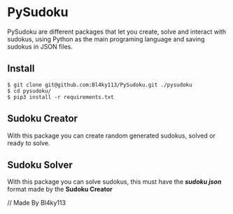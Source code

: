 # PySudoku

PySudoku are different packages that let you create, solve and interact with 
sudokus, using Python as the main programing language and saving sudokus in JSON files.

## Install

```
$ git clone git@github.com:Bl4ky113/PySudoku.git ./pysudoku
$ cd pysudoku/
$ pip3 install -r requirements.txt
```

## Sudoku Creator

With this package you can create random generated sudokus, solved or ready to solve.

## Sudoku Solver

With this package you can solve sudokus, this must have the ___sudoku json___ format made by the **Sudoku Creator**

// Made By Bl4ky113

